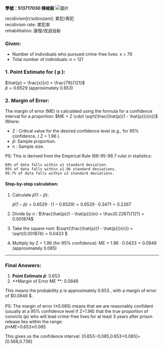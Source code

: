 ****學號：513717030 陳峻毅****
![圖片](https://github.com/user-attachments/assets/57bb90c3-1ce1-478f-9617-1b55a36f0e54)


recidivism[rɪˈsɪdɪvɪzəm]: 累犯/再犯\
recidivism rate: 累犯率\
rehabilitation: 康復/改過自新

### Given:
- Number of individuals who pursued crime-free lives: x = 79 
- Total number of individuals:  n = 121 

### 1. **Point Estimate for \( p \):**
$\hat{p} = \frac{x}{n} = \frac{79}{121}$\
$\hat{p} = 0.6529 \text{ (approximately } 0.653 \text{)}$

### 2. **Margin of Error:**
The margin of error (ME) is calculated using the formula for a confidence interval for a proportion:
$ME = Z \cdot \sqrt{\frac{\hat{p}(1 - \hat{p})}{n}}$
Where:
- Z : Critical value for the desired confidence level (e.g., for 95% confidence, \( Z = 1.96 \).
- $\hat{p}$: Sample proportion.
- n : Sample size.

PS: This is derived from the Empirical Rule (68-95-99.7 rule) in statistics:

    68% of data falls within ±1 standard deviation.
    95% of data falls within ±1.96 standard deviations.
    99.7% of data falls within ±3 standard deviations.


#### Step-by-step calculation:
1. Calculate $\hat{p}$($1 -\hat{p}$):
   
   $\hat{p}(1 - \hat{p}) = 0.6529 \cdot (1 - 0.6529) = 0.6529 \cdot 0.3471 = 0.2267$
   

2. Divide by n :
   $\frac{\hat{p}(1 - \hat{p})}{n} = \frac{0.2267}{121} = 0.001874$
   

3. Take the square root:
   $\sqrt{\frac{\hat{p}(1 - \hat{p})}{n}} = \sqrt{0.001874} = 0.0433 $

4. Multiply by  Z = 1.96  (for 95% confidence):
   ME = $1.96 \cdot 0.0433 = 0.0848 \text{ (approximately } 0.085 \text{)}$

---

### Final Answers:
1. **Point Estimate $\hat{p}$**:  0.653 
2. **Margin of Error ME **:  0.0848

This means the probability  p  is approximately  0.653 , with a margin of error of  $0.0848 \$.\
\
PS:
The margin of error (±0.085) means that we are reasonably confident (usually at a 95% confidence level if Z=1.96) that the true proportion of convicts (p) who will lead crime-free lives for at least 3 years after prison release lies within the range:\
$\hat{p}$±ME=0.653±0.085


This gives us the confidence interval:
[0.653−0.085,0.653+0.085]=[0.568,0.738]
